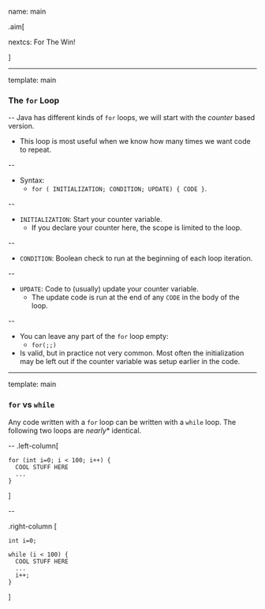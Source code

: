 name: main

.aim[<div>
nextcs: For The Win!
</div>]

---
template: main

### The `for` Loop

--
Java has different kinds of `for` loops, we will start with the _counter_ based version.

- This loop is most useful when we know how many times we want code to repeat.

--
- Syntax:
  - `for ( INITIALIZATION; CONDITION; UPDATE) { CODE }`.

--
- `INITIALIZATION`: Start your counter variable.
  - If you declare your counter here, the scope is limited to the loop.

--
- `CONDITION`: Boolean check to run at the beginning of each loop iteration.

--
- `UPDATE`: Code to (usually) update your counter variable.
  - The update code is run at the end of any `CODE` in the body of the loop.

--
- You can leave any part of the `for` loop empty:
  - `for(;;)`
- Is valid, but in practice not very common. Most often the initialization may be left out if the counter variable was setup earlier in the code.

---
template: main

### `for` vs `while`

Any code written with a `for` loop can be written with a `while` loop. The following two loops are _nearly_\* identical.

--
.left-column[
```
for (int i=0; i < 100; i++) {
  COOL STUFF HERE
  ...
}
```
]

--

.right-column [
```
int i=0;

while (i < 100) {
  COOL STUFF HERE
  ...
  i++;
}
```
]
